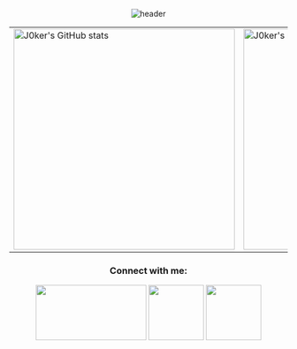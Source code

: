 <p align="center">
  <img src="https://capsule-render.vercel.app/api?type=rounded&height=300&color=gradient&text=Hello!%20I'm%20J0kerModZ&reversal=false&animation=twinkling&fontAlignY=50" alt="header"/>
</p>

<table align="center">
  <tr>
    <td>
      <img src="https://github-readme-stats.vercel.app/api?username=j0kermodz&show_icons=true&theme=radical&width=400&cache_seconds=1800&v6" alt="J0ker's GitHub stats" width="400"/>
    </td>
    <td>
      <img src="https://github-readme-stats.vercel.app/api/top-langs/?username=j0kermodz&layout=compact&theme=radical&cache_seconds=1800&v6" alt="J0ker's most used languages" width="400"/>
    </td>
  </tr>
</table>

<h3 align="center">Connect with me:</h3>
<p align="center">
<a href="https://linktr.ee/j0kermodz" target="blank"><img align="center" src="https://www.diane-spencer.com/wp-content/uploads/2024/07/LinkTree-icon-black.png" alt="" height="100" width="200" /></a>
<a href="https://www.youtube.com/@J0kerModZ" target="blank"><img align="center" src="https://www.canva.com/design/DAGyl8oASlg/cEd8rx8CpNIxjKis6nL9Dg/view?utm_content=DAGyl8oASlg&utm_campaign=designshare&utm_medium=link2&utm_source=uniquelinks&utlId=hc932c9c2cb" alt="" height="100" width="100" /></a>
<a href="https://tiktok.com/@j0kermodz_real" target="blank"><img align="center" src="https://static.vecteezy.com/system/resources/previews/023/986/561/non_2x/tiktok-logo-tiktok-logo-transparent-tiktok-icon-transparent-free-free-png.png" alt="" height="100" width="100" /></a>
</p>
